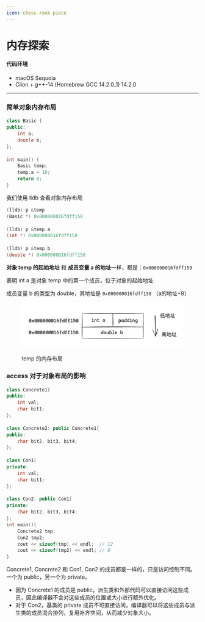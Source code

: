 ```yaml
---
icon: chess-rook-piece
---
```


# 内存探索

#### 代码环境

* macOS Sequoia&#x20;
* Clion + g++-14 (Homebrew GCC 14.2.0\_1) 14.2.0&#x20;

***

### 简单对象内存布局

```cpp
class Basic {
public:
    int a;
    double b;
};

int main() {
    Basic temp;
    temp.a = 10;
    return 0;
}
```

我们使用 lldb 查看对象内存布局

```cpp
(lldb) p &temp
(Basic *) 0x000000016fdff150

(lldb) p &temp.a
(int *) 0x000000016fdff150

(lldb) p &temp.b
(double *) 0x000000016fdff158
```

**对象 temp 的起始地址** 和 **成员变量 a 的地址**一样，都是：`0x000000016fdff150`

表明 int a 是对象 temp 中的第一个成员，位于对象的起始地址

成员变量 b 的类型为 double，其地址是 `0x000000016fdff158` （a的地址+8）

<figure><img src=".gitbook/assets/image (2).png" alt=""><figcaption><p>temp 的内存布局</p></figcaption></figure>

### access 对于对象布局的影响

```cpp
class Concrete1{
public:
    int val;
    char bit1;
};

class Concrete2: public Concrete1{
public:
    char bit2, bit3, bit4;
};

class Con1{
private:
    int val;
    char bit1;
};

class Con2: public Con1{
private:
    char bit2, bit3, bit4;
};
int main(){
    Concrete2 tmp;
    Con2 tmp2;
    cout << sizeof(tmp) << endl;  // 12
    cout << sizeof(tmp2) << endl; // 8
}
```

Concrete1, Concrete2 和 Con1, Con2 的成员都是一样的，只是访问控制不同。一个为 public，另一个为 private。

* 因为 Concrete1 的成员是 public，派生类和外部代码可以直接访问这些成员，因此编译器不会对这些成员的位置或大小进行额外优化。
* 对于 Con2，基类的 private 成员不可直接访问，编译器可以将这些成员与派生类的成员混合排列，复用补齐空间，从而减少对象大小。











